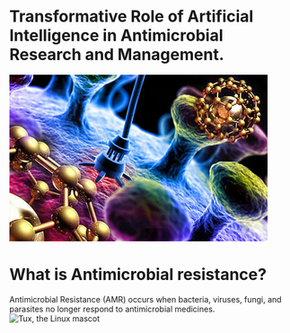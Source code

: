# **Transformative Role of Artificial Intelligence in Antimicrobial Research and Management.**
![Tux, the Linux mascot](Nanotechnology.jpeg)

# What is Antimicrobial resistance?
Antimicrobial Resistance (AMR) occurs when bacteria, viruses, fungi, and parasites no longer respond to antimicrobial medicines. 
![Tux, the Linux mascot](Microbialresistance.jpeg)

 
